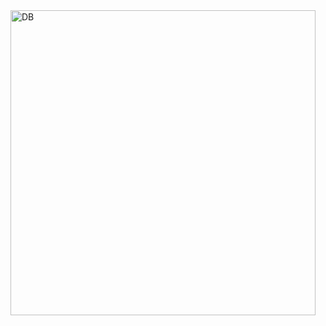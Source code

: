 <img width="488" alt="DB" src="https://user-images.githubusercontent.com/91310369/160222567-f481f530-83a9-4bf0-82b8-c63dd42116a8.png">

